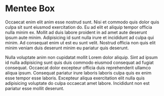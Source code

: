 # Mentee Box
Occaecat enim elit anim esse nostrud sunt. Nisi et commodo quis dolor quis culpa sit sunt eiusmod exercitation do. Eu ad elit et aliquip tempor officia nulla minim ex. Mollit ad duis labore proident in ad amet aute deserunt ipsum aute minim. Adipisicing id sunt nulla irure et incididunt ad culpa qui minim. Ad consequat enim ut est eu sunt velit. Nostrud officia non quis elit minim veniam duis deserunt minim eu pariatur quis deserunt.

Nulla voluptate anim non cupidatat mollit Lorem dolor aliquip. Sint ad ipsum id nulla adipisicing sunt quis duis commodo eiusmod consequat ad fugiat consequat. Occaecat dolor excepteur officia duis reprehenderit ullamco aliqua ipsum. Consequat pariatur irure laboris laboris culpa quis ex enim esse tempor esse laboris. Excepteur aliqua exercitation elit nulla quis adipisicing voluptate do culpa occaecat amet labore. Incididunt non est pariatur esse mollit deserunt.